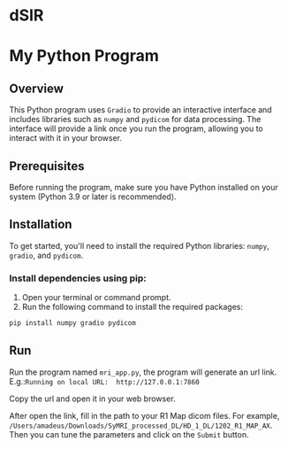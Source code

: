 # dSIR

# My Python Program

## Overview
This Python program uses `Gradio` to provide an interactive interface and includes libraries such as `numpy` and `pydicom` for data processing. The interface will provide a link once you run the program, allowing you to interact with it in your browser.

## Prerequisites
Before running the program, make sure you have Python installed on your system (Python 3.9 or later is recommended).

## Installation

To get started, you'll need to install the required Python libraries: `numpy`, `gradio`, and `pydicom`.

### Install dependencies using pip:
1. Open your terminal or command prompt.
2. Run the following command to install the required packages:

```bash
pip install numpy gradio pydicom
```

## Run
Run the program named `mri_app.py`, the program will generate an url link. E.g.:`Running on local URL:  http://127.0.0.1:7860`

Copy the url and open it in your web browser.

After open the link, fill in the path to your R1 Map dicom files. For example, `/Users/amadeus/Downloads/SyMRI_processed_DL/HD_1_DL/1202_R1_MAP_AX`. Then you can tune the parameters and click on the `Submit` button.
